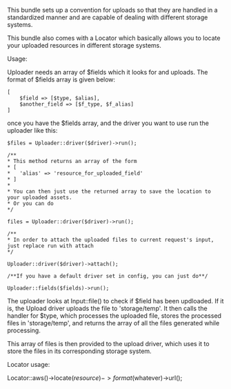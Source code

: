 This bundle sets up a convention for uploads so that they are handled in a standardized manner
and are capable of dealing with different storage systems.

This bundle also comes with a Locator which basically allows you to locate your uploaded resources in different
storage systems.

Usage:

Uploader needs an array of $fields which it looks for and uploads.
The format of $fields array is given below:

	[
		$field => [$type, $alias],
		$another_field => [$f_type, $f_alias]
	]

once you have the $fields array, and the driver you want to use run the uploader like this:

	$files = Uploader::driver($driver)->run();

	/**
	* This method returns an array of the form
	* [
	*	'alias' => 'resource_for_uploaded_field'
	* ]
	* 
	* You can then just use the returned array to save the location to your uploaded assets.
	* Or you can do
	*/

	files = Uploader::driver($driver)->run();

	/**
	* In order to attach the uploaded files to current request's input, just replace run with attach
	*/

	Uploader::driver($driver)->attach();

	/**If you have a default driver set in config, you can just do**/

	Uploader::fields($fields)->run();


The uploader looks at Input::file() to check if $field has been updloaded. If it is, the Upload driver
uploads the file to 'storage/temp'. It then calls the handler for $type, which processes the uploaded file, 
stores the processed files in 'storage/temp', and returns the array of all the files generated while processing.

This array of files is then provided to the upload driver, which uses it to store the files in its corresponding
storage system.

Locator usage:

Locator::aws()->locate($resource)->format($whatever)->url();
